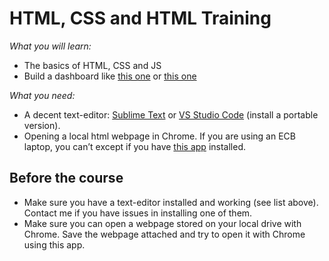 # HTML, CSS and HTML Training

*What you will learn:*

 + The basics of HTML, CSS and JS
 + Build a dashboard like [this one](http://louisdecharson.github.io/report_EU_dataviz.html) or [this one](https://louisdecharson.github.io/covid-19/)

*What you need:*

+ A decent text-editor: [Sublime Text](https://www.sublimetext.com/3) or [VS Studio Code](https://code.visualstudio.com/docs/editor/portable) (install a portable version).
+ Opening a local html webpage in Chrome. If you are using an ECB laptop, you can’t except if you have [this app](https://chrome.google.com/webstore/detail/web-server-for-chrome/ofhbbkphhbklhfoeikjpcbhemlocgigb?utm_source=chrome-app-launcher-info-dialog) installed.

## Before the course

+ Make sure you have a text-editor installed and working (see list above). Contact me if you have issues in installing one of them.
+ Make sure you can open a webpage stored on your local drive with Chrome. Save the webpage attached and try to open it with Chrome using this app.

